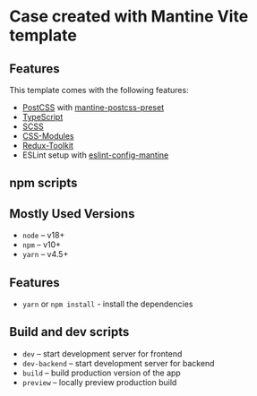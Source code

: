 # Case created with Mantine Vite template

## Features

This template comes with the following features:

- [PostCSS](https://postcss.org/) with [mantine-postcss-preset](https://mantine.dev/styles/postcss-preset)
- [TypeScript](https://www.typescriptlang.org/)
- [SCSS](https://sass-lang.com/)
- [CSS-Modules](https://github.com/css-modules/css-modules)
- [Redux-Toolkit](https://redux-toolkit.js.org/)
- ESLint setup with [eslint-config-mantine](https://github.com/mantinedev/eslint-config-mantine)

## npm scripts

## Mostly Used Versions

- `node` – v18+
- `npm` – v10+
- `yarn` – v4.5+

## Features

- `yarn` or `npm install` - install the dependencies

## Build and dev scripts

- `dev` – start development server for frontend
- `dev-backend` – start development server for backend
- `build` – build production version of the app
- `preview` – locally preview production build

